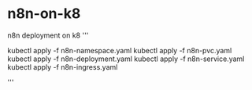 # n8n-on-k8
n8n deployment on k8
'''

kubectl apply -f n8n-namespace.yaml
kubectl apply -f n8n-pvc.yaml
kubectl apply -f n8n-deployment.yaml
kubectl apply -f n8n-service.yaml
kubectl apply -f n8n-ingress.yaml

'''
